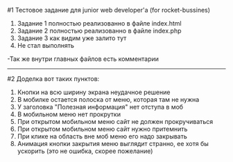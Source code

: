 #1 Тестовое задание для junior web developer'а (for rocket-bussines)

1. Задание 1 полностью реализованно в файле index.html
2. Задание 2 полностью реализованно в файле index.php
3. Задание 3 как видим уже залито тут
4. Не стал выполнять

-Так же внутри главных файлов есть комментарии

------------
#2 Доделка вот таких пунктов:
1) Кнопки на всю ширину экрана неудачное решение
2) В мобилке остается полоска от меню, которая там не нужна
3) У заголовка "Полезная информация" нет отступа в моб
4) В мобильном меню нет прокрутки
5) При открытом мобильном меню сайт не должен прокручиваться
6) При открытом мобильном меню сайт нужно притемнить
7) При клике на область вне моб меню его надо закрывать
8) Анимация кнопки закрытия меню выглядит странно, ее хотя бы ускорить (это не ошибка, скорее пожелание)
